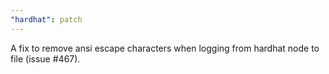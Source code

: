```yaml
---
"hardhat": patch
---
```


A fix to remove ansi escape characters when logging from hardhat node to file (issue #467).
